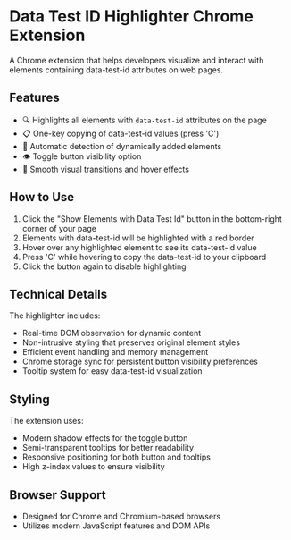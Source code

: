 # Data Test ID Highlighter Chrome Extension

A Chrome extension that helps developers visualize and interact with elements containing data-test-id attributes on web pages.

## Features

- 🔍 Highlights all elements with `data-test-id` attributes on the page
- 📋 One-key copying of data-test-id values (press 'C')
- 🔄 Automatic detection of dynamically added elements
- 👁️ Toggle button visibility option
- 💫 Smooth visual transitions and hover effects

## How to Use

1. Click the "Show Elements with Data Test Id" button in the bottom-right corner of your page
2. Elements with data-test-id will be highlighted with a red border
3. Hover over any highlighted element to see its data-test-id value
4. Press 'C' while hovering to copy the data-test-id to your clipboard
5. Click the button again to disable highlighting

## Technical Details

The highlighter includes:

- Real-time DOM observation for dynamic content
- Non-intrusive styling that preserves original element styles
- Efficient event handling and memory management
- Chrome storage sync for persistent button visibility preferences
- Tooltip system for easy data-test-id visualization

## Styling

The extension uses:

- Modern shadow effects for the toggle button
- Semi-transparent tooltips for better readability
- Responsive positioning for both button and tooltips
- High z-index values to ensure visibility

## Browser Support

- Designed for Chrome and Chromium-based browsers
- Utilizes modern JavaScript features and DOM APIs
